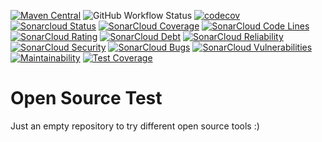 [![Maven Central](https://maven-badges.herokuapp.com/maven-central/com.facebook.android/facebook-android-sdk/badge.svg)](https://maven-badges.herokuapp.com/maven-central/com.facebook.android/facebook-android-sdk)
![GitHub Workflow Status](https://github.com/gouyelliot/OpenSourceTest/workflows/Android%20CI/badge.svg)
[![codecov](https://codecov.io/gh/gouyelliot/OpenSourceTest/branch/master/graph/badge.svg)](https://codecov.io/gh/gouyelliot/OpenSourceTest)
[![Sonarcloud Status](https://sonarcloud.io/api/project_badges/measure?project=gouyelliot_OpenSourceTest&metric=alert_status)](https://sonarcloud.io/dashboard?id=gouyelliot_OpenSourceTest)
[![SonarCloud Coverage](https://sonarcloud.io/api/project_badges/measure?project=gouyelliot_OpenSourceTest&metric=coverage)](https://sonarcloud.io/dashboard?id=gouyelliot_OpenSourceTest)
[![SonarCloud Code Lines](https://sonarcloud.io/api/project_badges/measure?project=gouyelliot_OpenSourceTest&metric=ncloc)](https://sonarcloud.io/dashboard?id=gouyelliot_OpenSourceTest)
[![SonarCloud Rating](https://sonarcloud.io/api/project_badges/measure?project=gouyelliot_OpenSourceTest&metric=sqale_rating)](https://sonarcloud.io/dashboard?id=gouyelliot_OpenSourceTest)
[![SonarCloud Debt](https://sonarcloud.io/api/project_badges/measure?project=gouyelliot_OpenSourceTest&metric=sqale_index)](https://sonarcloud.io/dashboard?id=gouyelliot_OpenSourceTest)
[![SonarCloud Reliability](https://sonarcloud.io/api/project_badges/measure?project=gouyelliot_OpenSourceTest&metric=reliability_rating)](https://sonarcloud.io/dashboard?id=gouyelliot_OpenSourceTest)
[![SonarCloud Security](https://sonarcloud.io/api/project_badges/measure?project=gouyelliot_OpenSourceTest&metric=security_rating)](https://sonarcloud.io/dashboard?id=gouyelliot_OpenSourceTest)
[![SonarCloud Bugs](https://sonarcloud.io/api/project_badges/measure?project=gouyelliot_OpenSourceTest&metric=bugs)](https://sonarcloud.io/dashboard?id=gouyelliot_OpenSourceTest)
[![SonarCloud Vulnerabilities](https://sonarcloud.io/api/project_badges/measure?project=gouyelliot_OpenSourceTest&metric=vulnerabilities)](https://sonarcloud.io/dashboard?id=gouyelliot_OpenSourceTest)
[![Maintainability](https://api.codeclimate.com/v1/badges/25059514b2bd2cfe03fd/maintainability)](https://codeclimate.com/github/gouyelliot/OpenSourceTest/maintainability)
[![Test Coverage](https://api.codeclimate.com/v1/badges/25059514b2bd2cfe03fd/test_coverage)](https://codeclimate.com/github/gouyelliot/OpenSourceTest/test_coverage)

# Open Source Test

Just an empty repository to try different open source tools :)